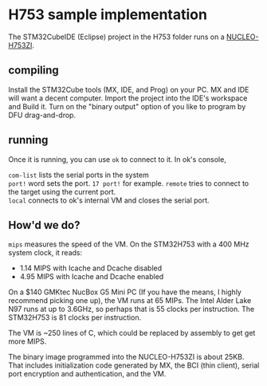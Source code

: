 # H753 sample implementation

The STM32CubeIDE (Eclipse) project in the H753 folder runs on a [NUCLEO-H753ZI](https://www.st.com/en/evaluation-tools/nucleo-h753zi.html).

## compiling

Install the STM32Cube tools (MX, IDE, and Prog) on your PC. MX and IDE will want a decent computer.
Import the project into the IDE's workspace and Build it.
Turn on the "binary output" option of you like to program by DFU drag-and-drop.

## running

Once it is running, you can use `ok` to connect to it. In ok's console,

`com-list` lists the serial ports in the system  
`port!` word sets the port. `17 port!` for example.
`remote` tries to connect to the target using the current port.  
`local` connects to ok's internal VM and closes the serial port.

## How'd we do?

`mips` measures the speed of the VM. On the STM32H753 with a 400 MHz system clock, it reads:

- 1.14 MIPS with Icache and Dcache disabled
- 4.95 MIPS with Icache and Dcache enabled

On a $140 GMKtec NucBox G5 Mini PC (If you have the means, I highly recommend picking one up),
the VM runs at 65 MIPs. The Intel Alder Lake N97 runs at up to 3.6GHz,
so perhaps that is 55 clocks per instruction.
The STM32H753 is 81 clocks per instruction.

The VM is ~250 lines of C, which could be replaced by assembly to get get more MIPS.

The binary image programmed into the NUCLEO-H753ZI is about 25KB.
That includes initialization code generated by MX, the BCI (thin client),
serial port encryption and authentication, and the VM.
